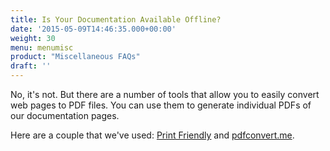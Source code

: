 ```yaml
---
title: Is Your Documentation Available Offline?
date: '2015-05-09T14:46:35.000+00:00'
weight: 30
menu: menumisc
product: "Miscellaneous FAQs"
draft: ''
---
```

No, it's not. But there are a number of tools that allow you to easily convert web pages to PDF files. You can use them to generate individual PDFs of our documentation pages.

Here are a couple that we've used: [Print Friendly](http://www.printfriendly.com/) and [pdfconvert.me](https://pdfconvert.me).  
